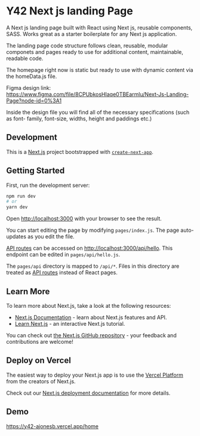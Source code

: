 # Y42 Next js landing Page

A Next js landing page built with React using Next js, reusable components, SASS. Works great as a starter boilerplate for any Next js application.

The landing page code structure follows clean, reusable, modular componets and pages ready to use for additional content, maintainable, readable code. 

The homepage right now is static but ready to use with dynamic content via the homeData.js file. 

Figma design link: https://www.figma.com/file/8CPUbkosHIaqe0TBEarmlu/Next-Js-Landing-Page?node-id=0%3A1

Inside the design file you will find all of the necessary specifications (such as font-
family, font-size, widths, height and paddings etc.)

## Development 

This is a [Next.js](https://nextjs.org/) project bootstrapped with [`create-next-app`](https://github.com/vercel/next.js/tree/canary/packages/create-next-app).

## Getting Started

First, run the development server:

```bash
npm run dev
# or
yarn dev
```

Open [http://localhost:3000](http://localhost:3000) with your browser to see the result.

You can start editing the page by modifying `pages/index.js`. The page auto-updates as you edit the file.

[API routes](https://nextjs.org/docs/api-routes/introduction) can be accessed on [http://localhost:3000/api/hello](http://localhost:3000/api/hello). This endpoint can be edited in `pages/api/hello.js`.

The `pages/api` directory is mapped to `/api/*`. Files in this directory are treated as [API routes](https://nextjs.org/docs/api-routes/introduction) instead of React pages.

## Learn More

To learn more about Next.js, take a look at the following resources:

- [Next.js Documentation](https://nextjs.org/docs) - learn about Next.js features and API.
- [Learn Next.js](https://nextjs.org/learn) - an interactive Next.js tutorial.

You can check out [the Next.js GitHub repository](https://github.com/vercel/next.js/) - your feedback and contributions are welcome!

## Deploy on Vercel

The easiest way to deploy your Next.js app is to use the [Vercel Platform](https://vercel.com/new?utm_medium=default-template&filter=next.js&utm_source=create-next-app&utm_campaign=create-next-app-readme) from the creators of Next.js.

Check out our [Next.js deployment documentation](https://nextjs.org/docs/deployment) for more details.

## Demo
https://y42-ajonesb.vercel.app/home
